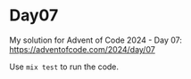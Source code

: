 # Day07

My solution for Advent of Code 2024 - Day 07: https://adventofcode.com/2024/day/07

Use `mix test` to run the code.
